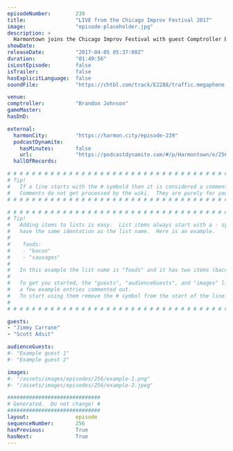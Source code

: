 ```yaml
---
episodeNumber:        239
title:                "LIVE from the Chicago Improv Festival 2017"
image:                "episode-placeholder.jpg"
description: >
  Harmontown joins the Chicago Improv Festival with guest Comptroller Brandon Johnson. Improv legends Jimmy Carrane and Scott Adsit help Dan demonstrate the difference between improv and written comedy, while Brandon and Dan discover the seven types of pee.
showDate:             
releaseDate:          "2017-04-05 05:37:00Z"
duration:             "01:49:56"
isLostEpisode:        false
isTrailer:            false
hasExplicitLanguage:  false
soundFile:            "https://chtbl.com/track/E2288/traffic.megaphone.fm/STA2468356696.mp3"

venue:                
comptroller:          "Brandon Johnson"
gameMaster:           
hasDnD:               

external:
  harmonCity:         "https://harmon.city/episode-239"
  podcastDynamite:
    hasMinutes:       false
    url:              "https://podcastdynamite.com/#/p/Harmontown/e/256/239"
  hallOfRecords:      

# # # # # # # # # # # # # # # # # # # # # # # # # # # # # # # # # # # # # # # # # # # # #
# Tip!
#   If a line starts with the # symbold then it is considered a comment.
#   Comments do not get processed by the wiki.  They are purely for your information.
# # # # # # # # # # # # # # # # # # # # # # # # # # # # # # # # # # # # # # # # # # # # #

# # # # # # # # # # # # # # # # # # # # # # # # # # # # # # # # # # # # # # # # # # # # #
# Tip!
#   Adding items to lists is easy.  List items always start with a - symbol and have
#   have the same identation as the list name.  Here is an example.
#
#    foods:
#    - "bacon"
#    - "sausages"
#
#   In this example the list name is "foods" and it has two items (bacon, and sausages).
#
#   To get you started, the "guests", "audienceGuests", and "images" lists below have
#   a few example entries commented out.
#   To start using them remove the # symbol from the start of the line.
#
# # # # # # # # # # # # # # # # # # # # # # # # # # # # # # # # # # # # # # # # # # # # #

guests:
- "Jimmy Carrane"
- "Scott Adsit"

audienceGuests:
#- "Example guest 1"
#- "Example guest 2"

images:
#- "/assets/images/episodes/256/example-1.png"
#- "/assets/images/episodes/256/example-2.jpeg"

##############################
# Generated.  Do not change! #
##############################
layout:               episode
sequenceNumber:       256
hasPrevious:          True
hasNext:              True
---
```


<!-- The episode description will be rendered here -->

<!-- Add your content BELOW here -->
<!-- vvvvvvvvvvvvvvvvvvvvvvvvvvv -->




<!-- ^^^^^^^^^^^^^^^^^^^^^^^^^^^ -->
<!-- Add your content ABOVE here -->

<!-- The episode gallery will be rendered here -->